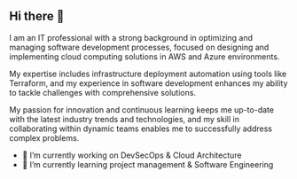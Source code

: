 ## Hi there 👋

I am an IT professional with a strong background in optimizing and managing software development processes, focused on designing and implementing cloud computing solutions in AWS and Azure environments. 

My expertise includes infrastructure deployment automation using tools like Terraform, and my experience in software development enhances my ability to tackle challenges with comprehensive solutions. 

My passion for innovation and continuous learning keeps me up-to-date with the latest industry trends and technologies, and my skill in collaborating within dynamic teams enables me to successfully address complex problems.

- 🔭 I’m currently working on DevSecOps & Cloud Architecture
- 🌱 I’m currently learning project management & Software Engineering
